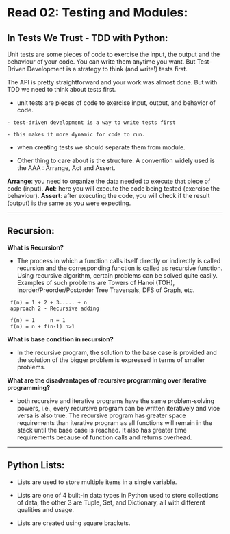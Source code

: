 # Read 02: Testing and Modules:

## In Tests We Trust - TDD with Python:

Unit tests are some pieces of code to exercise the input, the output and the behaviour of your code. You can write them anytime you want. But Test-Driven Development is a strategy to think (and write!) tests first.

The API is pretty straightforward and your work was almost done. But with TDD we need to think about tests first.

- unit tests are pieces of code to exercise input, output, and behavior of code.
```
- test-driven development is a way to write tests first

- this makes it more dynamic for code to run.
```

- when creating tests we should separate them from module.

- Other thing to care about is the structure. A convention widely used is the AAA : Arrange, Act and Assert.

**Arrange**: you need to organize the data needed to execute that piece of code (input).
**Act**: here you will execute the code being tested (exercise the behaviour).
**Assert**: after executing the code, you will check if the result (output) is the same as you were expecting.

--------------------------------------------------------------------

## Recursion:

**What is Recursion?**

- The process in which a function calls itself directly or indirectly is called recursion and the corresponding function is called as recursive function. Using recursive algorithm, certain problems can be solved quite easily. Examples of such problems are Towers of Hanoi (TOH), Inorder/Preorder/Postorder Tree Traversals, DFS of Graph, etc.
```
 f(n) = 1 + 2 + 3..... + n
 approach 2 - Recursive adding

 f(n) = 1     n = 1
 f(n) = n + f(n-1) n>1
```
**What is base condition in recursion?**

- In the recursive program, the solution to the base case is provided and the solution of the bigger problem is expressed in terms of smaller problems.

**What are the disadvantages of recursive programming over iterative programming?**

- both recursive and iterative programs have the same problem-solving powers, i.e., every recursive program can be written iteratively and vice versa is also true. The recursive program has greater space requirements than iterative program as all functions will remain in the stack until the base case is reached. It also has greater time requirements because of function calls and returns overhead.

--------------------------------------------------------------------

## Python Lists:

- Lists are used to store multiple items in a single variable.

- Lists are one of 4 built-in data types in Python used to store collections of data, the other 3 are Tuple, Set, and Dictionary, all with different qualities and usage.
 
- Lists are created using square brackets.
